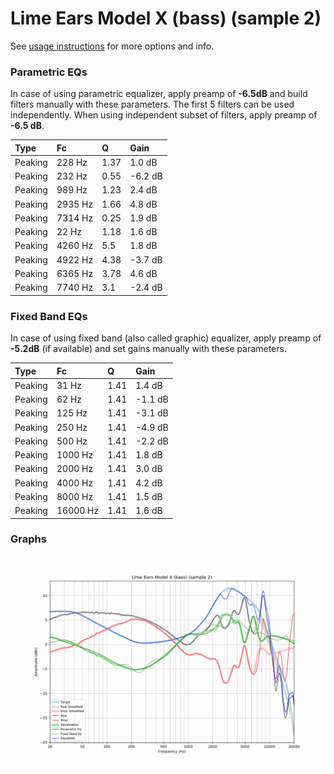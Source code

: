 # Lime Ears Model X (bass) (sample 2)
See [usage instructions](https://github.com/jaakkopasanen/AutoEq#usage) for more options and info.

### Parametric EQs
In case of using parametric equalizer, apply preamp of **-6.5dB** and build filters manually
with these parameters. The first 5 filters can be used independently.
When using independent subset of filters, apply preamp of **-6.5 dB**.

| Type    | Fc      |    Q | Gain    |
|:--------|:--------|:-----|:--------|
| Peaking | 228 Hz  | 1.37 | 1.0 dB  |
| Peaking | 232 Hz  | 0.55 | -6.2 dB |
| Peaking | 989 Hz  | 1.23 | 2.4 dB  |
| Peaking | 2935 Hz | 1.66 | 4.8 dB  |
| Peaking | 7314 Hz | 0.25 | 1.9 dB  |
| Peaking | 22 Hz   | 1.18 | 1.6 dB  |
| Peaking | 4260 Hz | 5.5  | 1.8 dB  |
| Peaking | 4922 Hz | 4.38 | -3.7 dB |
| Peaking | 6365 Hz | 3.78 | 4.6 dB  |
| Peaking | 7740 Hz | 3.1  | -2.4 dB |

### Fixed Band EQs
In case of using fixed band (also called graphic) equalizer, apply preamp of **-5.2dB**
(if available) and set gains manually with these parameters.

| Type    | Fc       |    Q | Gain    |
|:--------|:---------|:-----|:--------|
| Peaking | 31 Hz    | 1.41 | 1.4 dB  |
| Peaking | 62 Hz    | 1.41 | -1.1 dB |
| Peaking | 125 Hz   | 1.41 | -3.1 dB |
| Peaking | 250 Hz   | 1.41 | -4.9 dB |
| Peaking | 500 Hz   | 1.41 | -2.2 dB |
| Peaking | 1000 Hz  | 1.41 | 1.8 dB  |
| Peaking | 2000 Hz  | 1.41 | 3.0 dB  |
| Peaking | 4000 Hz  | 1.41 | 4.2 dB  |
| Peaking | 8000 Hz  | 1.41 | 1.5 dB  |
| Peaking | 16000 Hz | 1.41 | 1.6 dB  |

### Graphs
![](./Lime%20Ears%20Model%20X%20(bass)%20(sample%202).png)
